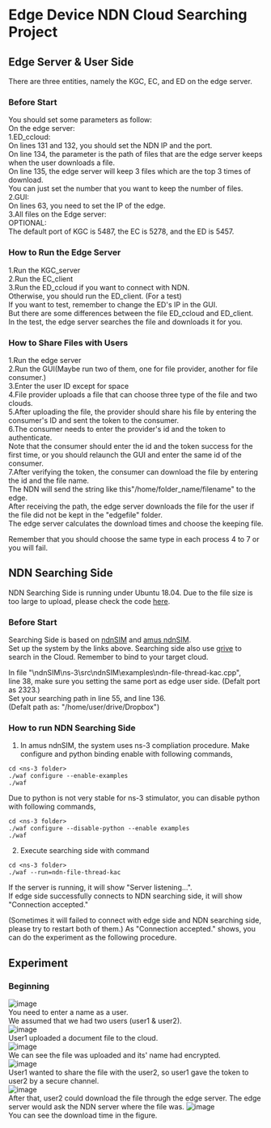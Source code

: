 # Edge Device NDN Cloud Searching Project  

## Edge Server & User Side
There are three entities, namely the KGC, EC, and ED on the edge server. 
<!-- Because we wanted to test easily, we did not separate the user from the edge.  
Please refer to the folder "GUI" if you need to separate them.  
-->
### Before Start
You should set some parameters as follow:  
On the edge server:  
1.ED_ccloud:  
On lines 131 and 132, you should set the NDN IP and the port.  
On line 134, the parameter is the path of files that are the edge server keeps when the user downloads a file.  
On line 135, the edge server will keep 3 files which are the top 3 times of download.  
You can just set the number that you want to keep the number of files.  
2.GUI:  
On lines 63, you need to set the IP of the edge.  
3.All files on the Edge server:  
OPTIONAL:  
The default port of KGC is 5487, the EC is 5278, and the ED is 5457.  

### How to Run the Edge Server  
1.Run the KGC_server  
2.Run the EC_client  
3.Run the ED_ccloud if you want to connect with NDN.  
Otherwise, you should run the ED_client. (For a test)  
If you want to test, remember to change the ED's IP in the GUI.  
But there are some differences between the file ED_ccloud and ED_client.  
In the test, the edge server searches the file and downloads it for you.  

### How to Share Files with Users  
1.Run the edge server  
2.Run the GUI(Maybe run two of them, one for file provider, another for file consumer.)  
3.Enter the user ID except for space  
4.File provider uploads a file that can choose three type of the file and two clouds.  
5.After uploading the file, the provider should share his file by entering the consumer's ID and sent the token to the consumer.  
6.The consumer needs to enter the provider's id and the token to authenticate.  
Note that the consumer should enter the id and the token success for the first time, or you should relaunch the GUI and enter the same id of the consumer.  
7.After verifying the token, the consumer can download the file by entering the id and the file name.  
The NDN will send the string like this"/home/folder_name/filename" to the edge.  
After receiving the path, the edge server downloads the file for the user if the file did not be kept in the "edgefile" folder.   
The edge server calculates the download times and choose the keeping file.  

Remember that you should choose the same type in each process 4 to 7 or you will fail.  

## NDN Searching Side  
NDN Searching Side is running under Ubuntu 18.04.
Due to the file size is too large to upload, please check the code [here](https://drive.google.com/file/d/1g3wLJ_hWOI_gD4_9B_rQWp71ChVBMlg0/view?usp=sharing).  
### Before Start
Searching Side is based on [ndnSIM](https://ndnsim.net/current/) and [amus ndnSIM](https://github.com/ChristianKreuzberger/amus-ndnSIM).  
Set up the system by the links above.
Searching side also use [grive](https://github.com/vitalif/grive2) to search in the Cloud.
Remember to bind to your target cloud.

In file "\ndnSIM\ns-3\src\ndnSIM\examples\ndn-file-thread-kac.cpp",   
line 38, make sure you setting the same port as edge user side. (Defalt port as 2323.)  
Set your searching path in line 55, and line 136.  
(Defalt path as: "/home/user/drive/Dropbox")

### How to run NDN Searching Side
1. In amus ndnSIM, the system uses ns-3 compliation procedure. Make configure and python binding enable with following commands, 
```
cd <ns-3 folder>  
./waf configure --enable-examples
./waf
```
  Due to python is not very stable for ns-3 stimulator, you can disable python with following commands, 
```
cd <ns-3 folder>
./waf configure --disable-python --enable examples
./waf
```
2. Execute searching side with command
```
cd <ns-3 folder>
./waf --run=ndn-file-thread-kac
```
If the server is running, it will show "Server listening...".  
If edge side successfully connects to NDN searching side, it will show "Connection accepted."  

(Sometimes it will failed to connect with edge side and NDN searching side, please try to restart both of them.)
As "Connection accepted." shows, you can do the experiment as the following procedure. 


## Experiment  
### Beginning
![image](https://i.imgur.com/h9t3nJZ.jpg)  
You need to enter a name as a user.  
We assumed that we had two users (user1 & user2).  
![image](https://i.imgur.com/Rxemtar.jpg)  
User1 uploaded a document file to the cloud.  
![image](https://i.imgur.com/ac3FeOr.jpg)  
We can see the file was uploaded and its' name had encrypted.  
![image](https://i.imgur.com/iGQKFoz.jpg)  
User1 wanted to share the file with the user2, so user1 gave the token to user2 by a secure channel.  
![image](https://i.imgur.com/nTWYPVM.jpg)  
After that, user2 could download the file through the edge server.
The edge server would ask the NDN server where the file was.
![image](https://i.imgur.com/6UovcZh.jpg)  
You can see the download time in the figure.
